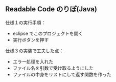 Readable Code のりぽ(Java)
----

仕様１の実行手順：
- eclipse でこのプロジェクトを開く
- 実行ボタンを押す

仕様３の実装で工夫した点：
- エラー処理を入れた
- ファイル名を引数で受け取るようにした
- ファイルの中身をリストにして返す関数を作った